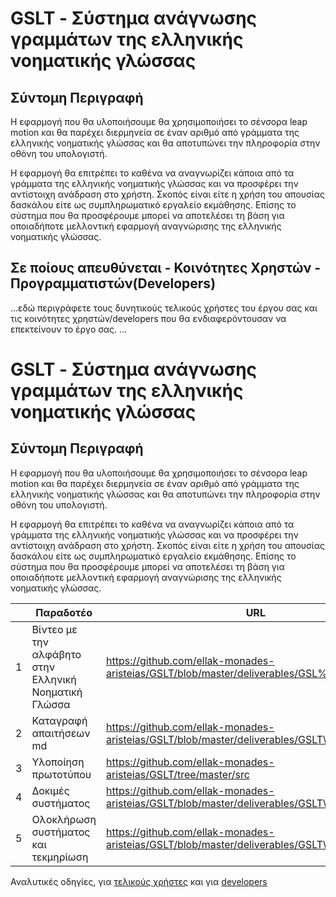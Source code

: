 GSLT - Σύστημα ανάγνωσης γραμμάτων της ελληνικής νοηματικής γλώσσας
===================================================================

Σύντομη Περιγραφή
-----------------

Η εφαρμογή που θα υλοποιήσουμε θα χρησιμοποιήσει το σένσορα leap motion και θα
παρέχει διερμηνεία σε έναν αριθμό από γράμματα της ελληνικής νοηματικής γλώσσας
και θα αποτυπώνει την πληροφορία στην οθόνη του υπολογιστή.

Η εφαρμογή θα επιτρέπει το καθένα να αναγνωρίζει κάποια από τα γράμματα της
ελληνικής νοηματικής γλώσσας και να προσφέρει την αντίστοιχη ανάδραση στο
χρήστη. Σκοπός είναι είτε η χρήση του απουσίας δασκάλου είτε ως συμπληρωματικό
εργαλείο εκμάθησης. Επίσης το σύστημα που θα προσφέρουμε μπορεί να αποτελέσει τη
βάση για οποιαδήποτε μελλοντική εφαρμογή αναγνώρισης της ελληνικής νοηματικής
γλώσσας.

## Σε ποίους απευθύνεται - Κοινότητες Χρηστών - Προγραμματιστών(Developers) ##
...εδώ περιγράφετε τους δυνητικούς τελικούς χρήστες του έργου σας και τις κοινότητες χρηστών/developers που θα ενδιαφερόντουσαν να επεκτείνουν το έργο σας. ...

GSLT - Σύστημα ανάγνωσης γραμμάτων της ελληνικής νοηματικής γλώσσας
===================================================================

Σύντομη Περιγραφή
-----------------

Η εφαρμογή που θα υλοποιήσουμε θα χρησιμοποιήσει το σένσορα leap motion και θα
παρέχει διερμηνεία σε έναν αριθμό από γράμματα της ελληνικής νοηματικής γλώσσας
και θα αποτυπώνει την πληροφορία στην οθόνη του υπολογιστή.

Η εφαρμογή θα επιτρέπει το καθένα να αναγνωρίζει κάποια από τα γράμματα της
ελληνικής νοηματικής γλώσσας και να προσφέρει την αντίστοιχη ανάδραση στο
χρήστη. Σκοπός είναι είτε η χρήση του απουσίας δασκάλου είτε ως συμπληρωματικό
εργαλείο εκμάθησης. Επίσης το σύστημα που θα προσφέρουμε μπορεί να αποτελέσει τη
βάση για οποιαδήποτε μελλοντική εφαρμογή αναγνώρισης της ελληνικής νοηματικής
γλώσσας.

|   | **Παραδοτέο**                                         | **URL**                                                                                     |
|---|-------------------------------------------------------|---------------------------------------------------------------------------------------------|
| 1 | Βίντεο με την αλφάβητο στην Ελληνική Νοηματική Γλώσσα | https://github.com/ellak-monades-aristeias/GSLT/blob/master/deliverables/GSL%20alphabet.mp4 |
| 2 | Καταγραφή απαιτήσεων md                               | https://github.com/ellak-monades-aristeias/GSLT/blob/master/deliverables/GSLT\_del\_1.md    |
| 3 | Υλοποίηση πρωτοτύπου                                  | https://github.com/ellak-monades-aristeias/GSLT/tree/master/src                             |
| 4 | Δοκιμές συστήματος                                    | https://github.com/ellak-monades-aristeias/GSLT/blob/master/deliverables/GSLT\_del\_3.md    |
| 5 | Ολοκλήρωση συστήματος και τεκμηρίωση                  | https://github.com/ellak-monades-aristeias/GSLT/blob/master/deliverables/GSLT\_del\_4.pdf   |

Αναλυτικές οδηγίες, για [τελικούς
χρήστες](<https://github.com/ellak-monades-aristeias/GSLT/blob/master/%CE%9F%CE%B4%CE%B7%CE%B3%CE%AF%CE%B5%CF%82%20%CE%B3%CE%B9%CE%B1%20%CF%84%CE%B5%CE%BB%CE%B9%CE%BA%CE%BF%CF%8D%CF%82%20%CF%87%CF%81%CE%AE%CF%83%CF%84%CE%B5%CF%82.md>)
και για
[developers](<https://github.com/ellak-monades-aristeias/GSLT/blob/master/%CE%9F%CE%B4%CE%B7%CE%B3%CE%AF%CE%B5%CF%82%20%CE%B3%CE%B9%CE%B1%20Developers.md>)
